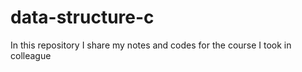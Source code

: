# data-structure-c
In this repository I share my notes and codes for the course I took in colleague
